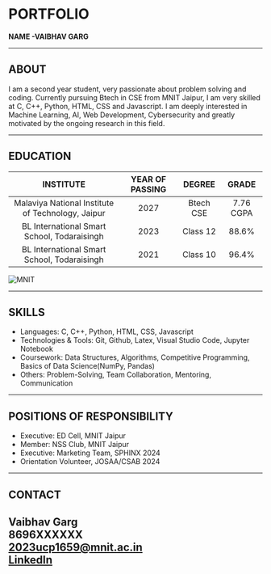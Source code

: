 # PORTFOLIO
**NAME -VAIBHAV GARG**

---
## ABOUT
I am a second year student, very passionate about problem solving and coding. Currently pursuing Btech in CSE from MNIT Jaipur, I am very skilled at C, C++, Python, HTML, CSS and Javascript. I am deeply interested in Machine Learning, AI, Web Development, Cybersecurity and greatly motivated by the ongoing research in this field.

---
## EDUCATION
| INSTITUTE | YEAR OF PASSING | DEGREE | GRADE |
| :----: | :----: | :----: | :----: |
| Malaviya National Institute of Technology, Jaipur | 2027 | Btech CSE | 7.76 CGPA |
| BL International Smart School, Todaraisingh | 2023 | Class 12 | 88.6% |
| BL International Smart School, Todaraisingh | 2021 | Class 10 | 96.4% |

![MNIT](https://mnit.ac.in/Images/about_images/pb_mnit.jpg)

---
## SKILLS
- Languages: C, C++, Python, HTML, CSS, Javascript
- Technologies & Tools: Git, Github, Latex, Visual Studio Code, Jupyter Notebook
- Coursework: Data Structures, Algorithms, Competitive Programming, Basics of Data Science(NumPy, Pandas)
- Others: Problem-Solving, Team Collaboration, Mentoring, Communication

---
## POSITIONS OF RESPONSIBILITY
- Executive: ED Cell, MNIT Jaipur
- Member: NSS Club, MNIT Jaipur
- Executive: Marketing Team, SPHINX 2024
- Orientation Volunteer, JOSAA/CSAB 2024

---
## CONTACT
Vaibhav Garg  
8696XXXXXX  
2023ucp1659@mnit.ac.in  
[LinkedIn](https://www.linkedin.com/in/vaibhav-garg-1329a827b/)  
---
